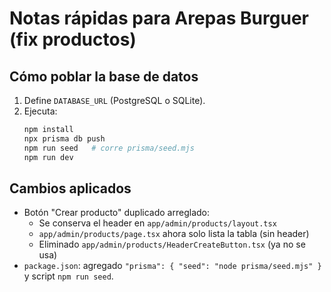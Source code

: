 # Notas rápidas para Arepas Burguer (fix productos)

## Cómo poblar la base de datos
1. Define `DATABASE_URL` (PostgreSQL o SQLite).
2. Ejecuta:
   ```bash
   npm install
   npx prisma db push
   npm run seed   # corre prisma/seed.mjs
   npm run dev
   ```

## Cambios aplicados
- Botón "Crear producto" duplicado arreglado:
  - Se conserva el header en `app/admin/products/layout.tsx`
  - `app/admin/products/page.tsx` ahora solo lista la tabla (sin header)
  - Eliminado `app/admin/products/HeaderCreateButton.tsx` (ya no se usa)
- `package.json`: agregado `"prisma": { "seed": "node prisma/seed.mjs" }` y script `npm run seed`.
